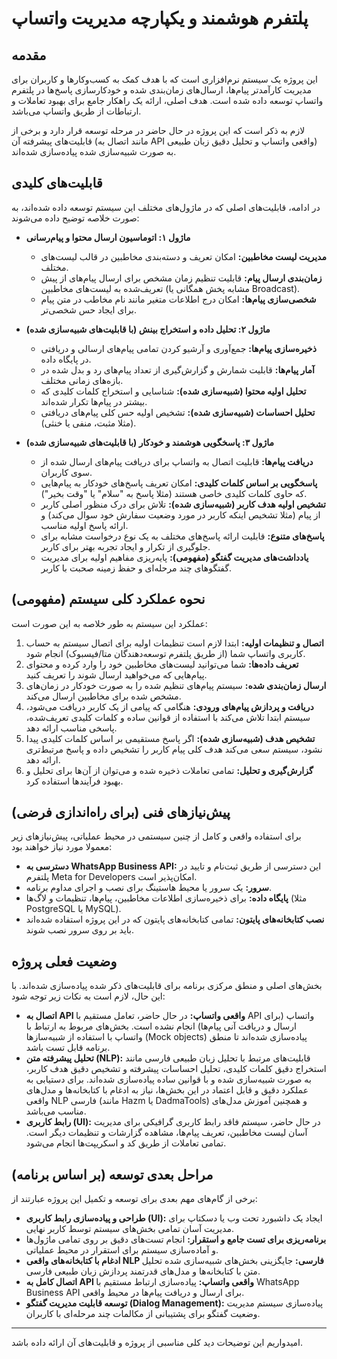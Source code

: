 # پلتفرم هوشمند و یکپارچه مدیریت واتساپ

## مقدمه

این پروژه یک سیستم نرم‌افزاری است که با هدف کمک به کسب‌وکارها و کاربران برای مدیریت کارآمدتر پیام‌ها، ارسال‌های زمان‌بندی شده و خودکارسازی پاسخ‌ها در پلتفرم واتساپ توسعه داده شده است. هدف اصلی، ارائه یک راهکار جامع برای بهبود تعاملات و ارتباطات از طریق واتساپ می‌باشد.

لازم به ذکر است که این پروژه در حال حاضر در مرحله توسعه قرار دارد و برخی از قابلیت‌های پیشرفته آن (مانند اتصال به API واقعی واتساپ و تحلیل دقیق زبان طبیعی) به صورت شبیه‌سازی شده پیاده‌سازی شده‌اند.

## قابلیت‌های کلیدی

در ادامه، قابلیت‌های اصلی که در ماژول‌های مختلف این سیستم توسعه داده شده‌اند، به صورت خلاصه توضیح داده می‌شوند:

*   **ماژول ۱: اتوماسیون ارسال محتوا و پیام‌رسانی**
    *   **مدیریت لیست مخاطبین:** امکان تعریف و دسته‌بندی مخاطبین در قالب لیست‌های مختلف.
    *   **زمان‌بندی ارسال پیام:** قابلیت تنظیم زمان مشخص برای ارسال پیام‌های از پیش تعریف‌شده به لیست‌های مخاطبین (مشابه پخش همگانی یا Broadcast).
    *   **شخصی‌سازی پیام‌ها:** امکان درج اطلاعات متغیر مانند نام مخاطب در متن پیام برای ایجاد حس شخصی‌تر.

*   **ماژول ۲: تحلیل داده و استخراج بینش (با قابلیت‌های شبیه‌سازی شده)**
    *   **ذخیره‌سازی پیام‌ها:** جمع‌آوری و آرشیو کردن تمامی پیام‌های ارسالی و دریافتی در پایگاه داده.
    *   **آمار پیام‌ها:** قابلیت شمارش و گزارش‌گیری از تعداد پیام‌های رد و بدل شده در بازه‌های زمانی مختلف.
    *   **تحلیل اولیه محتوا (شبیه‌سازی شده):** شناسایی و استخراج کلمات کلیدی که بیشتر در پیام‌ها تکرار شده‌اند.
    *   **تحلیل احساسات (شبیه‌سازی شده):** تشخیص اولیه حس کلی پیام‌های دریافتی (مثلا مثبت، منفی یا خنثی).

*   **ماژول ۳: پاسخگویی هوشمند و خودکار (با قابلیت‌های شبیه‌سازی شده)**
    *   **دریافت پیام‌ها:** قابلیت اتصال به واتساپ برای دریافت پیام‌های ارسال شده از سوی کاربران.
    *   **پاسخگویی بر اساس کلمات کلیدی:** امکان تعریف پاسخ‌های خودکار به پیام‌هایی که حاوی کلمات کلیدی خاصی هستند (مثلا پاسخ به "سلام" یا "وقت بخیر").
    *   **تشخیص اولیه هدف کاربر (شبیه‌سازی شده):** تلاش برای درک منظور اصلی کاربر از پیام (مثلا تشخیص اینکه کاربر در مورد وضعیت سفارش خود سوال می‌کند) و ارائه پاسخ اولیه مناسب.
    *   **پاسخ‌های متنوع:** قابلیت ارائه پاسخ‌های مختلف به یک نوع درخواست مشابه برای جلوگیری از تکرار و ایجاد تجربه بهتر برای کاربر.
    *   **یادداشت‌های مدیریت گفتگو (مفهومی):** پایه‌ریزی مفاهیم اولیه برای مدیریت گفتگوهای چند مرحله‌ای و حفظ زمینه صحبت با کاربر.

## نحوه عملکرد کلی سیستم (مفهومی)

عملکرد این سیستم به طور خلاصه به این صورت است:

1.  **اتصال و تنظیمات اولیه:** ابتدا لازم است تنظیمات اولیه برای اتصال سیستم به حساب کاربری واتساپ شما (از طریق پلتفرم توسعه‌دهندگان متا/فیسبوک) انجام شود.
2.  **تعریف داده‌ها:** شما می‌توانید لیست‌های مخاطبین خود را وارد کرده و محتوای پیام‌هایی که می‌خواهید ارسال شوند را تعریف کنید.
3.  **ارسال زمان‌بندی شده:** سیستم پیام‌های تنظیم شده را به صورت خودکار در زمان‌های مشخص شده برای مخاطبین ارسال می‌کند.
4.  **دریافت و پردازش پیام‌های ورودی:** هنگامی که پیامی از یک کاربر دریافت می‌شود، سیستم ابتدا تلاش می‌کند با استفاده از قوانین ساده و کلمات کلیدی تعریف‌شده، پاسخی مناسب ارائه دهد.
5.  **تشخیص هدف (شبیه‌سازی شده):** اگر پاسخ مستقیمی بر اساس کلمات کلیدی پیدا نشود، سیستم سعی می‌کند هدف کلی پیام کاربر را تشخیص داده و پاسخ مرتبط‌تری ارائه دهد.
6.  **گزارش‌گیری و تحلیل:** تمامی تعاملات ذخیره شده و می‌توان از آن‌ها برای تحلیل و بهبود فرآیندها استفاده کرد.

## پیش‌نیازهای فنی (برای راه‌اندازی فرضی)

برای استفاده واقعی و کامل از چنین سیستمی در محیط عملیاتی، پیش‌نیازهای زیر معمولا مورد نیاز خواهند بود:

*   **دسترسی به WhatsApp Business API:** این دسترسی از طریق ثبت‌نام و تایید در پلتفرم Meta for Developers امکان‌پذیر است.
*   **سرور:** یک سرور یا محیط هاستینگ برای نصب و اجرای مداوم برنامه.
*   **پایگاه داده:** برای ذخیره‌سازی اطلاعات مخاطبین، پیام‌ها، تنظیمات و لاگ‌ها (مثلا PostgreSQL یا MySQL).
*   **نصب کتابخانه‌های پایتون:** تمامی کتابخانه‌های پایتون که در این پروژه استفاده شده‌اند باید بر روی سرور نصب شوند.

## وضعیت فعلی پروژه

بخش‌های اصلی و منطق مرکزی برنامه برای قابلیت‌های ذکر شده پیاده‌سازی شده‌اند. با این حال، لازم است به نکات زیر توجه شود:

*   **اتصال به API واقعی واتساپ:** در حال حاضر، تعامل مستقیم با API واتساپ (برای ارسال و دریافت آنی پیام‌ها) انجام نشده است. بخش‌های مربوط به ارتباط با واتساپ با استفاده از شبیه‌سازها (Mock objects) پیاده‌سازی شده‌اند تا منطق برنامه قابل تست باشد.
*   **تحلیل پیشرفته متن (NLP):** قابلیت‌های مرتبط با تحلیل زبان طبیعی فارسی مانند استخراج دقیق کلمات کلیدی، تحلیل احساسات پیشرفته و تشخیص دقیق هدف کاربر، به صورت شبیه‌سازی شده و با قوانین ساده پیاده‌سازی شده‌اند. برای دستیابی به عملکرد دقیق و قابل اعتماد در این بخش‌ها، نیاز به ادغام با کتابخانه‌ها و مدل‌های واقعی NLP فارسی (مانند Hazm یا DadmaTools) و همچنین آموزش مدل‌های مناسب می‌باشد.
*   **رابط کاربری (UI):** در حال حاضر، سیستم فاقد رابط کاربری گرافیکی برای مدیریت آسان لیست مخاطبین، تعریف پیام‌ها، مشاهده گزارشات و تنظیمات دیگر است. تمامی تعاملات از طریق کد و اسکریپت‌ها انجام می‌شود.

## مراحل بعدی توسعه (بر اساس برنامه)

برخی از گام‌های مهم بعدی برای توسعه و تکمیل این پروژه عبارتند از:

*   **طراحی و پیاده‌سازی رابط کاربری (UI):** ایجاد یک داشبورد تحت وب یا دسکتاپ برای مدیریت آسان تمامی بخش‌های سیستم توسط کاربر نهایی.
*   **برنامه‌ریزی برای تست جامع و استقرار:** انجام تست‌های دقیق بر روی تمامی ماژول‌ها و آماده‌سازی سیستم برای استقرار در محیط عملیاتی.
*   **ادغام با کتابخانه‌های واقعی NLP فارسی:** جایگزینی بخش‌های شبیه‌سازی شده تحلیل متن با کتابخانه‌ها و مدل‌های قدرتمند پردازش زبان طبیعی فارسی.
*   **اتصال کامل به API واقعی واتساپ:** پیاده‌سازی ارتباط مستقیم با WhatsApp Business API برای ارسال و دریافت پیام‌ها در محیط واقعی.
*   **توسعه قابلیت مدیریت گفتگو (Dialog Management):** پیاده‌سازی سیستم مدیریت وضعیت گفتگو برای پشتیبانی از مکالمات چند مرحله‌ای با کاربران.

---
امیدواریم این توضیحات دید کلی مناسبی از پروژه و قابلیت‌های آن ارائه داده باشد.
